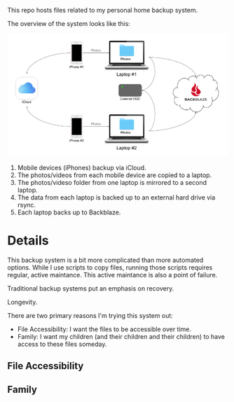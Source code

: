 This repo hosts files related to my personal home backup system.

The overview of the system looks like this:

![backup architecture](https://raw.githubusercontent.com/monsur/backup/main/backup.png)

1. Mobile devices (iPhones) backup via iCloud.
1. The photos/videos from each mobile device are copied to a laptop.
1. The photos/videso folder from one laptop is mirrored to a second laptop.
1. The data from each laptop is backed up to an external hard drive via rsync.
1. Each laptop backs up to Backblaze.

# Details

This backup system is a bit more complicated than more automated options. While I use scripts
to copy files, running those scripts requires regular, active maintance. This active
maintance is also a point of failure.

Traditional backup systems put an emphasis on recovery.

Longevity.

There are two primary reasons I'm trying this system out:

 - File Accessibility: I want the files to be accessible over time.
 - Family: I want my children (and their children and their children) to have access to these files someday.

## File Accessibility


## Family
